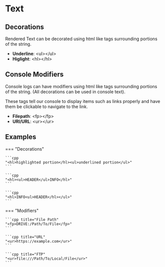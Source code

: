 # Text

## Decorations

Rendered Text can be decorated using html like tags surrounding portions of the string.

- **Underline**: &lt;ul&gt;&lt;/ul&gt;
- **Higlight**: &lt;hl&gt;&lt;/hl&gt;

## Console Modifiers

Console logs can have modifiers using html like tags surrounding portions of the string. (All decorations can be used in console text).

These tags tell our console to display items such as links properly and have them be clickable to navigate to the link.

- **Filepath**: &lt;fp&gt;&lt;/fp&gt;
- **URI/URL**: &lt;ur&gt;&lt;/ur&gt;

## Examples

=== "Decorations"

    ```cpp
    "<hl>highlighted portion</hl><ul>underlined portion</ul>"
    ```

    ```cpp
    "<hl><ul>HEADER</ul>INFO</hl>"
    ```

    ```cpp
    "<hl>INFO<ul>HEADER</hl></ul>"
    ```

=== "Modifiers"

    ```cpp title="File Path"
    "<fp>DRIVE:/Path/To/File</fp>"
    ```

    ```cpp title="URL"
    "<ur>https://example.com</ur>"
    ```

    ```cpp title="FTP"
    "<ur>file:///Path/To/Local/File</ur>"
    ```

